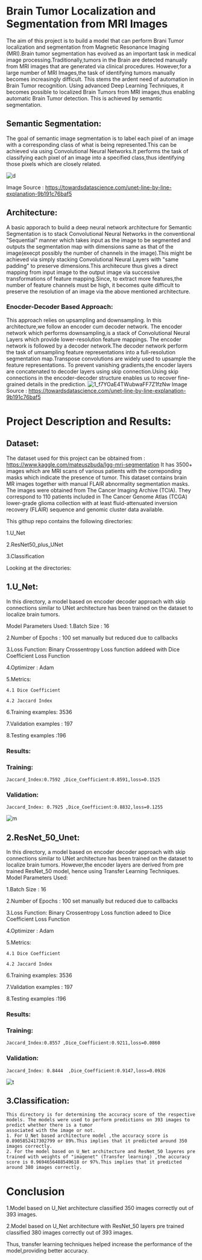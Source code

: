 # Brain Tumor Localization and Segmentation from MRI Images
The aim of this project is to build a model that can perform Brani Tumor localization and segmentation from Magnetic Resonance Imaging (MRI).Brain tumor segmentation has evolved as an important task in medical image processing.Traditionally,tumors in the Brain are detected manually from MRI images that are generated via clinical procedures. However,for a large number of MRI Images,the task of identifying tumors manually becomes increasingly difficult. This stems the ardent need of automation in Brain Tumor recognition. Using advanced Deep Learning Techniques, it becomes possible to localized Brain Tumors from MRI images,thus enabling automatic Brain Tumor detection. This is achieved by semantic segmentation.

## Semantic Segmentation:
The goal of semantic image segmentation is to label each pixel of an image with a corresponding class of what is being represented.This can be achieved via using Convolutional Neural Networks.It performs the task of classifying each pixel of an image into a specified class,thus identifying those pixels which are closely related.

![d](https://user-images.githubusercontent.com/83832850/152694560-256bf267-e3ed-4461-95f6-550dddf9c690.jpeg)
                       
Image  Source : https://towardsdatascience.com/unet-line-by-line-explanation-9b191c76baf5



## Architecture: 

A basic apporach to build a deep neural network architecture for Semantic Segmentation is to stack Convolutional Neural Networks in the conventional "Sequential" manner which
takes input as the image to be segmented and outputs the segmentation map with dimensions same as that of the image(execpt possibly the number of channels in the image).This might
be achieved via simply stacking Convolutional Neural Layers with "same padding" to preserve dimensions.This architecure thus gives a direct mapping from input image to the output
image via successive transformations of feature mapping.Since, to extract more features,the number of feature channels must be high, it becomes quite difficult  to preserve the 
resolution of an image via the above mentioned architecture.

    
### Enocder-Decoder Based Approach:

   This approach relies on upsampling and downsampling. In this architecture,we follow an encoder cum decoder network. The encoder network which performs downsampling,is a stack of Convolutional Neural Layers which provide lower-resolution feature mappings.
   The encoder network is followed by a decoder network.The decoder network perform the task of umsampling feature representations into a full-resolution segmentation map.Transpose convolutions are widely used to upsample the feature representations.
   To prevent vanishing gradients,the encoder layers are concatenated to decoder layers using skip connection.Using skip connections in the encoder-decoder structure enables us to  recover fine-grained details in the prediction.
![1_f7YOaE4TWubwaFF7Z1fzNw](https://user-images.githubusercontent.com/83832850/152694227-741edca8-b314-4c23-89d7-434fb6734c6d.png)
  Image Source : https://towardsdatascience.com/unet-line-by-line-explanation-9b191c76baf5
  
  
# Project Description and Results:

## Dataset:

The dataset used for this project can be obtained from : https://www.kaggle.com/mateuszbuda/lgg-mri-segmentation
It has 3500+ images which are MRI scans of various patients with the correponding masks which indicate the presence of tumor.
This dataset contains brain MR images together with manual FLAIR abnormality segmentation masks.
The images were obtained from The Cancer Imaging Archive (TCIA).
They correspond to 110 patients included in The Cancer Genome Atlas (TCGA) lower-grade glioma collection with at least fluid-attenuated inversion recovery (FLAIR) sequence and genomic cluster data available.


This githup repo contains the following directories:

1.U_Net

2.ResNet50_plus_UNet

3.Classification

Looking at the directories:

## 1.U_Net:

In this directory, a model based on encoder decoder approach with skip connections similar to UNet architecture has been trained on the dataset to localize brain tumors.

Model Parameters Used:
 1.Batch Size : 16
 
 2.Number of Epochs : 100 set manually but reduced due to callbacks
 
 3.Loss Function: Binary Crossentropy Loss function addeed with Dice Coefficient Loss Function
 
 4.Optimizer : Adam
 
 5.Metrics:
 
    4.1 Dice Coefficient
    
    4.2 Jaccard Index
    
 6.Training examples: 3536
 
 7.Validation examples : 197
 
 8.Testing examples :196
 
  ### Results: 
 
  ### Training:  
    Jaccard_Index:0.7592 ,Dice_Coefficient:0.8591,loss=0.1525 
 
  ### Validation:
    Jaccard_Index: 0.7925 ,Dice_Coefficient:0.8832,loss=0.1255
    
    
  ![m](https://user-images.githubusercontent.com/83832850/152699047-1869ecce-aac8-4aad-b745-3788e466f93b.jpg)

   
 
## 2.ResNet_50_Unet:

 In this directory, a model based on encoder decoder approach with skip connections similar to UNet architecture has been trained on the dataset to localize brain tumors.
 However,the encoder layers are derived from pre trained ResNet_50 model, hence using Transfer Learning Techniques.
   Model Parameters Used:
   
 1.Batch Size : 16
 
 2.Number of Epochs : 100 set manually but reduced due to callbacks
 
 3.Loss Function: Binary Crossentropy Loss function adeed to Dice Coefficient Loss Function
 
 4.Optimizer : Adam
 
 5.Metrics:
 
    4.1 Dice Coefficient
    
    4.2 Jaccard Index
    
 6.Training examples: 3536
 
 7.Validation examples : 197
 
 8.Testing examples :196
 
  ### Results: 
 
  ### Training:  
    Jaccard_Index:0.8557 ,Dice_Coefficient:0.9211,loss=0.0860
 
  ### Validation:
    Jaccard_Index: 0.8444  ,Dice_Coefficient:0.9147,loss=0.0926
    
   
 
    
  

    
![t](https://user-images.githubusercontent.com/83832850/152698941-60b94d07-ab85-4e53-a775-5df51451d7db.jpg)

    
    
    
    
    
## 3.Classification:

    This directory is for determining the accuracy score of the respective models. The models were used to perform predictions on 393 images to predict whether there is a tumor 
    associated with the image or not.
    1. For U_Net based architecture model ,the accuracy score is 0.8905852417302799 or 89%.This implies that it predicted around 350 images correctly.
    2. For the model based on U_Net architecture and ResNet_50 layeres pre trained with weights of "imagenet" (Transfer learning) ,the accuracy score is 0.9694656488549618 or 97%.This implies that it predicted around 380 images correctly.
    
# Conclusion
 1.Model based on U_Net architecture classified 350 images correctly out of 393 images.
 
 2.Model based on U_Net architecture with ResNet_50 layers pre trained classified
 380 images correctly out of 393 images.
    
 Thus, transfer learning techniques helped increase the performance of the model,providing better accuracy.
 
